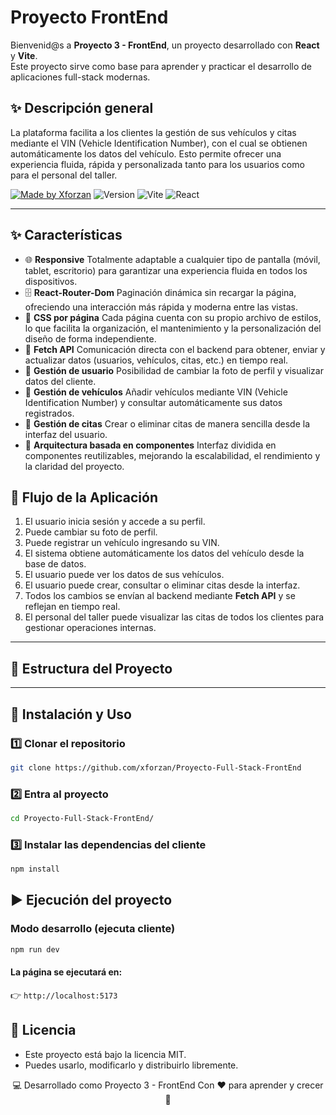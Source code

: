 # Proyecto FrontEnd


Bienvenid@s a **Proyecto 3 - FrontEnd**, un proyecto desarrollado con **React** y **Vite**.  
Este proyecto sirve como base para aprender y practicar el desarrollo de aplicaciones full-stack modernas.

## ✨ Descripción general

La plataforma facilita a los clientes la gestión de sus vehículos y citas mediante el VIN (Vehicle Identification Number), con el cual se obtienen automáticamente los datos del vehículo.
Esto permite ofrecer una experiencia fluida, rápida y personalizada tanto para los usuarios como para el personal del taller.

[![Made by Xforzan](https://img.shields.io/badge/Made%20by-Xforzan-blue)](https://github.com/xforzan)
![Version](https://img.shields.io/badge/Version-1.0.0-orange)
![Vite](https://img.shields.io/badge/Vite-7.0-yellow)
![React](https://img.shields.io/badge/React-19-blue)


---

## ✨ Características

- 🌐 **Responsive** Totalmente adaptable a cualquier tipo de pantalla (móvil, tablet, escritorio) para garantizar una experiencia fluida en todos los dispositivos.
- 🗄️ **React-Router-Dom** Paginación dinámica sin recargar la página, ofreciendo una interacción más rápida y moderna entre las vistas.
- 🎨 **CSS por página** Cada página cuenta con su propio archivo de estilos, lo que facilita la organización, el mantenimiento y la personalización del diseño de forma independiente.
- 🔄 **Fetch API** Comunicación directa con el backend para obtener, enviar y actualizar datos (usuarios, vehículos, citas, etc.) en tiempo real.
- 👤 **Gestión de usuario** Posibilidad de cambiar la foto de perfil y visualizar datos del cliente.
- 🚗 **Gestión de vehículos** Añadir vehículos mediante VIN (Vehicle Identification Number) y consultar automáticamente sus datos registrados.
- 📅 **Gestión de citas** Crear o eliminar citas de manera sencilla desde la interfaz del usuario.
- 🧭 **Arquitectura basada en componentes** Interfaz dividida en componentes reutilizables, mejorando la escalabilidad, el rendimiento y la claridad del proyecto.


## 🔄 Flujo de la Aplicación

1. El usuario inicia sesión y accede a su perfil.
2. Puede cambiar su foto de perfil.
3. Puede registrar un vehículo ingresando su VIN.
4. El sistema obtiene automáticamente los datos del vehículo desde la base de datos.
5. El usuario puede ver los datos de sus vehículos.
6. El usuario puede crear, consultar o eliminar citas desde la interfaz.
7. Todos los cambios se envían al backend mediante **Fetch API** y se reflejan en tiempo real.
8. El personal del taller puede visualizar las citas de todos los clientes para gestionar operaciones internas.


---

## 📂 Estructura del Proyecto

---

## 🚀 Instalación y Uso

### 1️⃣ Clonar el repositorio
```bash
git clone https://github.com/xforzan/Proyecto-Full-Stack-FrontEnd
```
### 2️⃣ Entra al proyecto
```bash
cd Proyecto-Full-Stack-FrontEnd/
```

### 3️⃣ Instalar las dependencias del cliente
```bash
npm install
```

## ▶️ Ejecución del proyecto
### Modo desarrollo (ejecuta cliente)
```bash
npm run dev
```
#### La página se ejecutará en:
👉 `http://localhost:5173`



## 📜 Licencia

- Este proyecto está bajo la licencia MIT.
- Puedes usarlo, modificarlo y distribuirlo libremente.

<div align="center">

💻 Desarrollado como Proyecto 3 - FrontEnd
Con ❤️ para aprender y crecer🚀

</div>